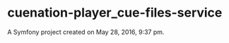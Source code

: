 cuenation-player_cue-files-service
==================================

A Symfony project created on May 28, 2016, 9:37 pm.
